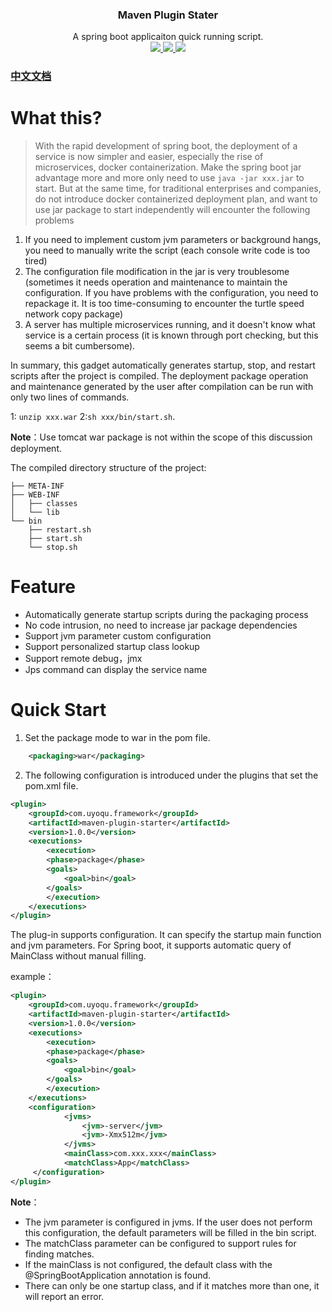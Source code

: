 <p align="center">
    <h3 align="center">Maven Plugin Stater</h3>
    <p align="center">
        A spring boot applicaiton quick running script.
        <br>
        <a href="https://maven-badges.herokuapp.com/maven-central/com.uyoqu.framework/maven-plugin-starter/">
            <img src="https://maven-badges.herokuapp.com/maven-central/com.uyoqu.framework/maven-plugin-starter/badge.svg" >
        </a>
         <a href="https://github.com/yoqu/maven-plugin-starter/releases">
             <img src="https://img.shields.io/github/release/yoqu/maven-plugin-starter.svg" >
         </a>
         <a href="http://www.apache.org/licenses/LICENSE-2.0">
             <img src="https://img.shields.io/badge/license-APACHEv2-blue.svg" >
         </a>
    </p> 
</p>

### [中文文档](./README_ZH_CN.md)

# What this?
> With the rapid development of spring boot, the deployment of a service is now simpler and easier, especially the rise of microservices, docker containerization. Make the spring boot jar advantage more and more only need to use `java -jar xxx.jar` to start.
  But at the same time, for traditional enterprises and companies, do not introduce docker containerized deployment plan, and want to use jar package to start independently will encounter the following problems
1. If you need to implement custom jvm parameters or background hangs, you need to manually write the script (each console write code is too tired)
2. The configuration file modification in the jar is very troublesome (sometimes it needs operation and maintenance to maintain the configuration. If you have problems with the configuration, you need to repackage it. It is too time-consuming to encounter the turtle speed network copy package)
3. A server has multiple microservices running, and it doesn't know what service is a certain process (it is known through port checking, but this seems a bit cumbersome).

In summary, this gadget automatically generates startup, stop, and restart scripts after the project is compiled. The deployment package operation and maintenance generated by the user after compilation can be run with only two lines of commands. 

1: `unzip xxx.war` 
2:`sh xxx/bin/start.sh`.

**Note**：Use tomcat war package is not within the scope of this discussion deployment.

The compiled directory structure of the project:

```
├── META-INF
├── WEB-INF
│   ├── classes
│   └── lib
└── bin
    ├── restart.sh
    ├── start.sh
    └── stop.sh
```

# Feature
- Automatically generate startup scripts during the packaging process
- No code intrusion, no need to increase jar package dependencies
- Support jvm parameter custom configuration
- Support personalized startup class lookup
- Support remote debug，jmx
- Jps command can display the service name

# Quick Start
1. Set the package mode to war in the pom file.
```xml
	<packaging>war</packaging>
```

2. The following configuration is introduced under the plugins that set the pom.xml file.
```xml
<plugin>
    <groupId>com.uyoqu.framework</groupId>
	<artifactId>maven-plugin-starter</artifactId>
	<version>1.0.0</version>
    <executions>
        <execution>
        <phase>package</phase>
        <goals>
            <goal>bin</goal>
        </goals>
        </execution>
    </executions>
</plugin> 
```

The plug-in supports configuration. It can specify the startup main function and jvm parameters. For Spring boot, it supports automatic query of MainClass without manual filling.

example：

```xml
<plugin>
    <groupId>com.uyoqu.framework</groupId>
	<artifactId>maven-plugin-starter</artifactId>
	<version>1.0.0</version>
    <executions>
        <execution>
        <phase>package</phase>
        <goals>
            <goal>bin</goal>
        </goals>
        </execution>      
    </executions>
  	<configuration>
            <jvms>
                <jvm>-server</jvm>
                <jvm>-Xmx512m</jvm>
            </jvms>
            <mainClass>com.xxx.xxx</mainClass>
            <matchClass>App</matchClass>
     </configuration>
</plugin>        

```



**Note**：

- The jvm parameter is configured in jvms. If the user does not perform this configuration, the default parameters will be filled in the bin script.
- The matchClass parameter can be configured to support rules for finding matches.
- If the mainClass is not configured, the default class with the @SpringBootApplication annotation is found.
- There can only be one startup class, and if it matches more than one, it will report an error.
